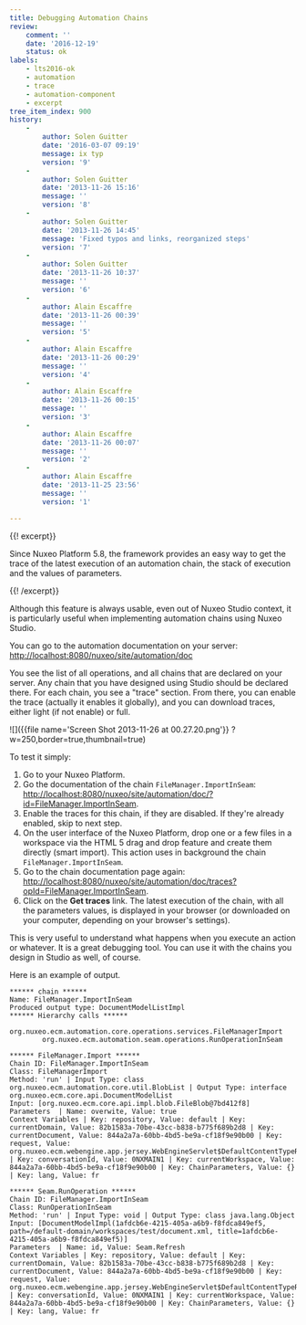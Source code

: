 ```yaml
---
title: Debugging Automation Chains
review:
    comment: ''
    date: '2016-12-19'
    status: ok
labels:
    - lts2016-ok
    - automation
    - trace
    - automation-component
    - excerpt
tree_item_index: 900
history:
    -
        author: Solen Guitter
        date: '2016-03-07 09:19'
        message: ix typ
        version: '9'
    -
        author: Solen Guitter
        date: '2013-11-26 15:16'
        message: ''
        version: '8'
    -
        author: Solen Guitter
        date: '2013-11-26 14:45'
        message: 'Fixed typos and links, reorganized steps'
        version: '7'
    -
        author: Solen Guitter
        date: '2013-11-26 10:37'
        message: ''
        version: '6'
    -
        author: Alain Escaffre
        date: '2013-11-26 00:39'
        message: ''
        version: '5'
    -
        author: Alain Escaffre
        date: '2013-11-26 00:29'
        message: ''
        version: '4'
    -
        author: Alain Escaffre
        date: '2013-11-26 00:15'
        message: ''
        version: '3'
    -
        author: Alain Escaffre
        date: '2013-11-26 00:07'
        message: ''
        version: '2'
    -
        author: Alain Escaffre
        date: '2013-11-25 23:56'
        message: ''
        version: '1'

---
```

{{! excerpt}}

Since Nuxeo Platform 5.8, the framework provides an easy way to get the trace of the latest execution of an automation chain, the stack of execution and the values of parameters.

{{! /excerpt}}

Although this feature is always usable, even out of Nuxeo Studio context, it is particularly useful when implementing automation chains using Nuxeo Studio.

You can go to the automation documentation on your server: [http://localhost:8080/nuxeo/site/automation/doc](http://localhost:8080/nuxeo/site/automation/doc)

You see the list of all operations, and all chains that are declared on your server. Any chain that you have designed using Studio should be declared there. For each chain, you see a  "trace" section. From there, you can enable the trace (actually it enables it globally), and you can download traces, either light (if not enable) or full.

![]({{file name='Screen Shot 2013-11-26 at 00.27.20.png'}} ?w=250,border=true,thumbnail=true)

To test it simply:

1.  Go to your Nuxeo Platform.
2.  Go the documentation of the chain `FileManager.ImportInSeam`: [http://localhost:8080/nuxeo/site/automation/doc/?id=FileManager.ImportInSeam](http://localhost:8080/nuxeo/site/automation/doc/?id=FileManager.ImportInSeam).
3.  Enable the traces for this chain, if they are disabled. If they're already enabled, skip to next step.
4.  On the user interface of the Nuxeo Platform, drop one or a few files in a workspace via the HTML 5 drag and drop feature and create them directly (smart import).
    This action uses in background the chain `FileManager.ImportInSeam`.
5.  Go to the chain documentation page again: [http://localhost:8080/nuxeo/site/automation/doc/traces?opId=FileManager.ImportInSeam](http://localhost:8080/nuxeo/site/automation/doc/traces?opId=FileManager.ImportInSeam).
6.  Click on the **Get traces** link.
    The latest execution of the chain, with all the parameters values, is displayed in your browser (or downloaded on your computer, depending on your browser's settings).

This is very useful to understand what happens when you execute an action or whatever. It is a great debugging tool. You can use it with the chains you design in Studio as well, of course.

Here is an example of output.

```
****** chain ******
Name: FileManager.ImportInSeam
Produced output type: DocumentModelListImpl
****** Hierarchy calls ******
	org.nuxeo.ecm.automation.core.operations.services.FileManagerImport
		org.nuxeo.ecm.automation.seam.operations.RunOperationInSeam

****** FileManager.Import ******
Chain ID: FileManager.ImportInSeam
Class: FileManagerImport
Method: 'run' | Input Type: class org.nuxeo.ecm.automation.core.util.BlobList | Output Type: interface org.nuxeo.ecm.core.api.DocumentModelList
Input: [org.nuxeo.ecm.core.api.impl.blob.FileBlob@7bd412f8]
Parameters  | Name: overwite, Value: true
Context Variables | Key: repository, Value: default | Key: currentDomain, Value: 82b1583a-70be-43cc-b838-b775f689b2d8 | Key: currentDocument, Value: 844a2a7a-60bb-4bd5-be9a-cf18f9e90b00 | Key: request, Value: org.nuxeo.ecm.webengine.app.jersey.WebEngineServlet$DefaultContentTypeRequestWrapper@ca92e18 | Key: conversationId, Value: 0NXMAIN1 | Key: currentWorkspace, Value: 844a2a7a-60bb-4bd5-be9a-cf18f9e90b00 | Key: ChainParameters, Value: {} | Key: lang, Value: fr

****** Seam.RunOperation ******
Chain ID: FileManager.ImportInSeam
Class: RunOperationInSeam
Method: 'run' | Input Type: void | Output Type: class java.lang.Object
Input: [DocumentModelImpl(1afdcb6e-4215-405a-a6b9-f8fdca849ef5, path=/default-domain/workspaces/test/document.xml, title=1afdcb6e-4215-405a-a6b9-f8fdca849ef5)]
Parameters  | Name: id, Value: Seam.Refresh
Context Variables | Key: repository, Value: default | Key: currentDomain, Value: 82b1583a-70be-43cc-b838-b775f689b2d8 | Key: currentDocument, Value: 844a2a7a-60bb-4bd5-be9a-cf18f9e90b00 | Key: request, Value: org.nuxeo.ecm.webengine.app.jersey.WebEngineServlet$DefaultContentTypeRequestWrapper@ca92e18 | Key: conversationId, Value: 0NXMAIN1 | Key: currentWorkspace, Value: 844a2a7a-60bb-4bd5-be9a-cf18f9e90b00 | Key: ChainParameters, Value: {} | Key: lang, Value: fr
```
